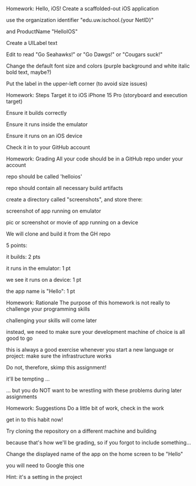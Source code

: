 Homework: Hello, iOS!
Create a scaffolded-out iOS application

use the organization identifier "edu.uw.ischool.{your NetID}"

and ProductName "HelloIOS"

Create a UILabel text

Edit to read "Go Seahawks!" or "Go Dawgs!" or "Cougars suck!"

Change the default font size and colors (purple background and white italic bold text, maybe?)

Put the label in the upper-left corner (to avoid size issues)

Homework: Steps
Target it to iOS iPhone 15 Pro (storyboard and execution target)

Ensure it builds correctly

Ensure it runs inside the emulator

Ensure it runs on an iOS device

Check it in to your GitHub account

Homework: Grading
All your code should be in a GitHub repo under your account

repo should be called 'helloios'

repo should contain all necessary build artifacts

create a directory called "screenshots", and store there:

screenshot of app running on emulator

pic or screenshot or movie of app running on a device

We will clone and build it from the GH repo

5 points:

it builds: 2 pts

it runs in the emulator: 1 pt

we see it runs on a device: 1 pt

the app name is "Hello": 1 pt

Homework: Rationale
The purpose of this homework is not really to challenge your programming skills

challenging your skills will come later

instead, we need to make sure your development machine of choice is all good to go

this is always a good exercise whenever you start a new language or project: make sure the infrastructure works

Do not, therefore, skimp this assignment!

it'll be tempting ...

... but you do NOT want to be wrestling with these problems during later assignments

Homework: Suggestions
Do a little bit of work, check in the work

get in to this habit now!

Try cloning the repository on a different machine and building

because that's how we'll be grading, so if you forgot to include something...

Change the displayed name of the app on the home screen to be "Hello"

you will need to Google this one

Hint: it's a setting in the project
